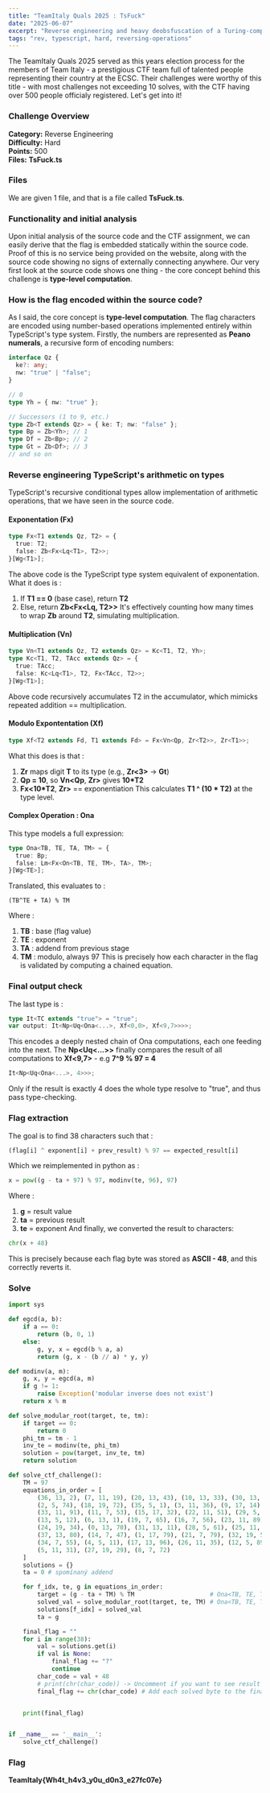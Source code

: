 ```yaml
---
title: "TeamItaly Quals 2025 : TsFuck"
date: "2025-06-07"
excerpt: "Reverse engineering and heavy deobsfuscation of a Turing-complete type system with type-level recursion"
tags: "rev, typescript, hard, reversing-operations"
---
```


The TeamItaly Quals 2025 served as this years election process for the members of Team Italy - a prestigious CTF team full of talented people representing their country at the ECSC. Their challenges were worthy of this title - with most challenges not exceeding 10 solves, with the CTF having over 500 people officialy registered. Let's get into it!
### Challenge Overview
**Category:** Reverse Engineering  
**Difficulty:** Hard  
**Points:** 500  
**Files:** **TsFuck.ts**
### Files 
We are given 1 file, and that is a file called **TsFuck.ts**. 
### Functionality and initial analysis
Upon initial analysis of the source code and the CTF assignment, we can easily derive that the flag is embedded statically within the source code. Proof of this is no service being provided on the website, along with the source code showing no signs of externally connecting anywhere.
Our very first look at the source code shows one thing - the core concept behind this challenge is **type-level computation**.
### How is the flag encoded within the source code?
As I said, the core concept is **type-level computation**. The flag characters are encoded using number-based operations implemented entirely within TypeScript's type system.
Firstly, the numbers are represented as **Peano numerals**, a recursive form of encoding numbers:

```typescript
interface Qz {
  ke?: any;
  nw: "true" | "false";
}

// 0
type Yh = { nw: "true" };

// Successors (1 to 9, etc.)
type Zb<T extends Qz> = { ke: T; nw: "false" };
type Bp = Zb<Yh>; // 1
type Df = Zb<Bp>; // 2
type Gt = Zb<Df>; // 3
// and so on
```

### Reverse engineering TypeScript's arithmetic on types
TypeScript's recursive conditional types allow implementation of arithmetic operations, that we have seen in the source code.
#### Exponentation (Fx)

```typescript
type Fx<T1 extends Qz, T2> = {
  true: T2;
  false: Zb<Fx<Lq<T1>, T2>>;
}[Wg<T1>];
```

The above code is the TypeScript type system equivalent of exponentation. What it does is :
1. If **T1 == 0** (base case), return **T2**
2. Else, return **Zb<Fx<Lq<T1>, T2>>**
It's effectively counting how many times to wrap **Zb** around **T2**, simulating multiplication.
#### Multiplication (Vn)

```typescript
type Vn<T1 extends Qz, T2 extends Qz> = Kc<T1, T2, Yh>;
type Kc<T1, T2, TAcc extends Qz> = {
  true: TAcc;
  false: Kc<Lq<T1>, T2, Fx<TAcc, T2>>;
}[Wg<T1>];
```

Above code recursively accumulates T2 in the accumulator, which mimicks repeated addition == multiplication.
#### Modulo Expontentation (Xf)

```typescript
type Xf<T2 extends Fd, T1 extends Fd> = Fx<Vn<Qp, Zr<T2>>, Zr<T1>>;
```

What this does is that :
1. **Zr<T>** maps digit **T** to its type (e.g., **Zr<3>** → **Gt**)
2. **Qp = 10**, so **Vn<Qp**, **Zr<T2>>** gives **10*T2**
3. **Fx<10*T2**, **Zr<T1>>** == exponentiation
This calculates **T1 ^ (10 * T2)** at the type level.
#### Complex Operation : **Ona**
This type models a full expression:

```typescript
type Ona<TB, TE, TA, TM> = {
  true: Bp;
  false: Lm<Fx<On<TB, TE, TM>, TA>, TM>;
}[Wg<TE>];
```

Translated, this evaluates to :

```
(TB^TE + TA) % TM
```

Where :
1. **TB** : base (flag value)
2. **TE** : exponent
3. **TA** : addend from previous stage
4. **TM** : modulo, always 97
This is precisely how each character in the flag is validated by computing a chained equation.
### Final output check
The last type is :

```typescript
type It<TC extends "true"> = "true";
var output: It<Np<Uq<Ona<...>, Xf<0,0>, Xf<9,7>>>>;
```

This encodes a deeply nested chain of Ona computations, each one feeding into the next. 
The **Np<Uq<...>>** finally compares the result of all computations to **Xf<9,7>** - e.g **7^9 % 97 = 4**

```typescript
It<Np<Uq<Ona<...>, 4>>>;
```

Only if the result is exactly 4 does the whole type resolve to "true", and thus pass type-checking.
### Flag extraction
The goal is to find 38 characters such that :

```python
(flag[i] ^ exponent[i] + prev_result) % 97 == expected_result[i]
```

Which we reimplemented in python  as :

```python
x = pow((g - ta + 97) % 97, modinv(te, 96), 97)
```

Where :
1. **g** = result value
2. **ta** = previous result
3. **te** = exponent
And finally, we converted the result to characters:

```python
chr(x + 48)
```

This is precisely because each flag byte was stored as **ASCII - 48**, and this correctly reverts it.
### Solve

```python
import sys

def egcd(a, b):
    if a == 0:
        return (b, 0, 1)
    else:
        g, y, x = egcd(b % a, a)
        return (g, x - (b // a) * y, y)

def modinv(a, m):
    g, x, y = egcd(a, m)
    if g != 1:
        raise Exception('modular inverse does not exist')
    return x % m

def solve_modular_root(target, te, tm):
    if target == 0:
        return 0
    phi_tm = tm - 1
    inv_te = modinv(te, phi_tm)
    solution = pow(target, inv_te, tm)
    return solution

def solve_ctf_challenge():
    TM = 97
    equations_in_order = [
        (36, 13, 2), (7, 11, 19), (20, 13, 43), (10, 13, 33), (30, 13, 77),
        (2, 5, 74), (18, 19, 72), (35, 5, 1), (3, 11, 36), (9, 17, 14),
        (33, 11, 91), (11, 7, 53), (15, 17, 32), (22, 11, 51), (29, 5, 26),
        (13, 5, 12), (6, 13, 1), (19, 7, 65), (16, 7, 56), (23, 11, 89),
        (24, 19, 34), (0, 13, 70), (31, 13, 11), (28, 5, 61), (25, 11, 61),
        (37, 13, 80), (14, 7, 47), (1, 17, 79), (21, 7, 79), (32, 19, 55),
        (34, 7, 55), (4, 5, 11), (17, 13, 96), (26, 11, 35), (12, 5, 89),
        (5, 11, 31), (27, 19, 29), (8, 7, 72)
    ]
    solutions = {}
    ta = 0 # spomínaný addend

    for f_idx, te, g in equations_in_order:
        target = (g - ta + TM) % TM                     # Ona<TB, TE, TA, TM> reverse
        solved_val = solve_modular_root(target, te, TM) # Ona<TB, TE, TA, TM> reverse
        solutions[f_idx] = solved_val
        ta = g

    final_flag = ""
    for i in range(38):
        val = solutions.get(i)
        if val is None:
            final_flag += "?"
            continue
        char_code = val + 48
        # print(chr(char_code)) -> Uncomment if you want to see result of each byte after reversing
        final_flag += chr(char_code) # Add each solved byte to the final flag


    print(final_flag)


if __name__ == '__main__':
    solve_ctf_challenge()
```
### Flag

**TeamItaly{Wh4t_h4v3_y0u_d0n3_e27fc07e}**
